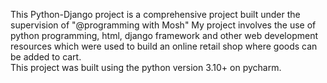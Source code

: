 This Python-Django project is a comprehensive project built under the supervision of "@programming with Mosh" 
My project involves the use of python programming, html, django framework and other web development resources which were used to build an online retail shop where goods can be added to cart.  
This project was built using the python version 3.10+ on pycharm.
